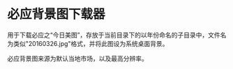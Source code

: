 # 必应背景图下载器

用于下载必应之“今日美图”，存放于当前目录下的以年份命名的子目录中，文件名为类似"20160326.jpg"格式，并将此图设为系统桌面背景。

必应背景图来源为默认当地市场，以及最高分辨率。
